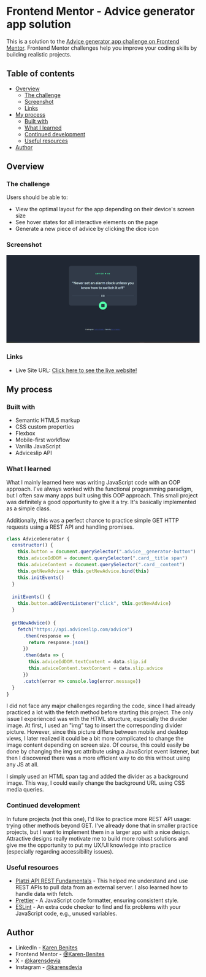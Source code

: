 # Frontend Mentor - Advice generator app solution

This is a solution to the [Advice generator app challenge on Frontend Mentor](https://www.frontendmentor.io/challenges/advice-generator-app-QdUG-13db). Frontend Mentor challenges help you improve your coding skills by building realistic projects.

## Table of contents

- [Overview](#overview)
  - [The challenge](#the-challenge)
  - [Screenshot](#screenshot)
  - [Links](#links)
- [My process](#my-process)
  - [Built with](#built-with)
  - [What I learned](#what-i-learned)
  - [Continued development](#continued-development)
  - [Useful resources](#useful-resources)
- [Author](#author)

## Overview

### The challenge

Users should be able to:

- View the optimal layout for the app depending on their device's screen size
- See hover states for all interactive elements on the page
- Generate a new piece of advice by clicking the dice icon

### Screenshot

![App preview](./images/screenshot%20desktop.png)

### Links

- Live Site URL: [Click here to see the live website!](https://karen-benites.github.io/advice-generator-app/)

## My process

### Built with

- Semantic HTML5 markup
- CSS custom properties
- Flexbox
- Mobile-first workflow
- Vanilla JavaScript
- Adviceslip API

### What I learned

What I mainly learned here was writing JavaScript code with an OOP approach. I've always worked with the functional programming paradigm, but I often saw many apps built using this OOP approach. This small project was definitely a good opportunity to give it a try. It's basically implemented as a simple class.

Additionally, this was a perfect chance to practice simple GET HTTP requests using a REST API and handling promises.

```js
class AdviceGenerator {
  constructor() {
    this.button = document.querySelector(".advice__generator-button")
    this.adviceIdDOM = document.querySelector(".card__title span")
    this.adviceContent = document.querySelector(".card__content")
    this.getNewAdvice = this.getNewAdvice.bind(this)
    this.initEvents()
  }

  initEvents() {
    this.button.addEventListener("click", this.getNewAdvice)
  }

  getNewAdvice() {
    fetch("https://api.adviceslip.com/advice")
      .then(response => {
        return response.json()
      })
      .then(data => {
        this.adviceIdDOM.textContent = data.slip.id
        this.adviceContent.textContent = data.slip.advice
      })
      .catch(error => console.log(error.message))
  }
}
```

I did not face any major challenges regarding the code, since I had already practiced a lot with the fetch method before starting this project. The only issue I experienced was with the HTML structure, especially the divider image. At first, I used an "img" tag to insert the corresponding divider picture. However, since this picture differs between mobile and desktop views, I later realized it could be a bit more complicated to change the image content depending on screen size. Of course, this could easily be done by changing the img src attribute using a JavaScript event listener, but then I discovered there was a more efficient way to do this without using any JS at all.

I simply used an HTML span tag and added the divider as a background image. This way, I could easily change the background URL using CSS media queries.

### Continued development

In future projects (not this one), I'd like to practice more REST API usage: trying other methods beyond GET. I've already done that in smaller practice projects, but I want to implement them in a larger app with a nice design. Attractive designs really motivate me to build more robust solutions and give me the opportunity to put my UX/UI knowledge into practice (especially regarding accessibility issues).

### Useful resources

- [Platzi API REST Fundamentals](https://platzi.com/cursos/api/) - This helped me understand and use REST APIs to pull data from an external server. I also learned how to handle data with fetch.
- [Prettier](https://prettier.io/docs/install) - A JavaScript code formatter, ensuring consistent style.
- [ESLint](https://eslint.org/) - An extra code checker to find and fix problems with your JavaScript code, e.g., unused variables.

## Author

- LinkedIn - [Karen Benites](https://www.linkedin.com/in/karenlbenites/)
- Frontend Mentor - [@Karen-Benites](https://www.frontendmentor.io/profile/Karen-Benites)
- X - [@karensdevia](https://x.com/karensdevia)
- Instagram - [@karensdevia](https://www.instagram.com/karensdevia/)
